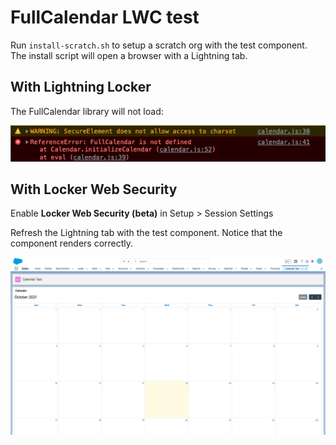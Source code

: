 # FullCalendar LWC test

Run `install-scratch.sh` to setup a scratch org with the test component.
The install script will open a browser with a Lightning tab.

## With Lightning Locker

The FullCalendar library will not load:

![Locker error](gfx/locker-error.png)

## With Locker Web Security

Enable **Locker Web Security (beta)** in Setup > Session Settings

Refresh the Lightning tab with the test component.
Notice that the component renders correctly.

![LWS](gfx/lws.png)
